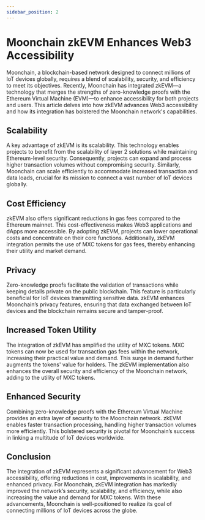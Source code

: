 ```yaml
---
sidebar_position: 2
---
```


# Moonchain zkEVM Enhances Web3 Accessibility

Moonchain, a blockchain-based network designed to connect millions of IoT devices globally, requires a blend of scalability, security, and efficiency to meet its objectives. Recently, Moonchain has integrated zkEVM—a technology that merges the strengths of zero-knowledge proofs with the Ethereum Virtual Machine (EVM)—to enhance accessibility for both projects and users. This article delves into how zkEVM advances Web3 accessibility and how its integration has bolstered the Moonchain network's capabilities.

## Scalability

A key advantage of zkEVM is its scalability. This technology enables projects to benefit from the scalability of layer 2 solutions while maintaining Ethereum-level security. Consequently, projects can expand and process higher transaction volumes without compromising security. Similarly, Moonchain can scale efficiently to accommodate increased transaction and data loads, crucial for its mission to connect a vast number of IoT devices globally.

## Cost Efficiency

zkEVM also offers significant reductions in gas fees compared to the Ethereum mainnet. This cost-effectiveness makes Web3 applications and dApps more accessible. By adopting zkEVM, projects can lower operational costs and concentrate on their core functions. Additionally, zkEVM integration permits the use of MXC tokens for gas fees, thereby enhancing their utility and market demand.

## Privacy

Zero-knowledge proofs facilitate the validation of transactions while keeping details private on the public blockchain. This feature is particularly beneficial for IoT devices transmitting sensitive data. zkEVM enhances Moonchain’s privacy features, ensuring that data exchanged between IoT devices and the blockchain remains secure and tamper-proof.

## Increased Token Utility

The integration of zkEVM has amplified the utility of MXC tokens. MXC tokens can now be used for transaction gas fees within the network, increasing their practical value and demand. This surge in demand further augments the tokens' value for holders. The zkEVM implementation also enhances the overall security and efficiency of the Moonchain network, adding to the utility of MXC tokens.

## Enhanced Security

Combining zero-knowledge proofs with the Ethereum Virtual Machine provides an extra layer of security to the Moonchain network. zkEVM enables faster transaction processing, handling higher transaction volumes more efficiently. This bolstered security is pivotal for Moonchain’s success in linking a multitude of IoT devices worldwide.

## Conclusion

The integration of zkEVM represents a significant advancement for Web3 accessibility, offering reductions in cost, improvements in scalability, and enhanced privacy. For Moonchain, zkEVM integration has markedly improved the network’s security, scalability, and efficiency, while also increasing the value and demand for MXC tokens. With these advancements, Moonchain is well-positioned to realize its goal of connecting millions of IoT devices across the globe.